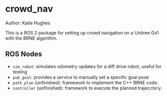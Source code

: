 # crowd_nav
Author: Katie Hughes

This is a ROS 2 package for setting up crowd navigation on a Unitree Go1 with the BRNE algorithm.


## ROS Nodes
* `sim_robot`: simulates odometry updates for a diff drive robot, useful for testing
* `pub_goal`: provides a service to manually set a specific goal pose
* `path_plan` (unfinished): framework to implement the C++ BRNE code.
* `controller` (unfinished): framework to execute the planned trajecctory.